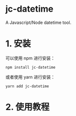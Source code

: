 # jc-datetime
A Javascript/Node datetime tool.

# 1. 安装

可以使用 npm 进行安装：

```shell
npm install jc-datetime
```
或者使用 yarn 进行安装：

```shell
yarn add jc-datetime
```

# 2. 使用教程

